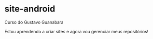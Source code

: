 # site-android
 Curso do Gustavo Guanabara

Estou aprendendo a criar sites e agora vou gerenciar meus repositórios!